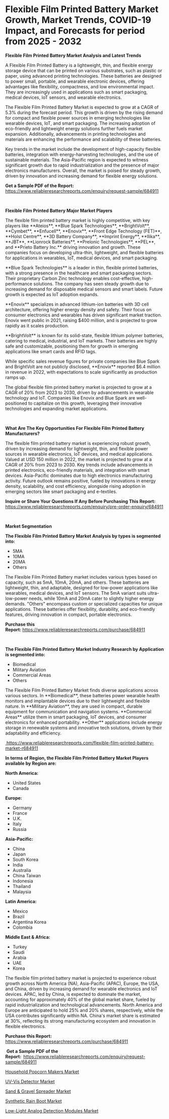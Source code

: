 <p><h1>Flexible Film Printed Battery Market Growth, Market Trends, COVID-19 Impact, and Forecasts for period from 2025 - 2032</h1></p><p><strong>Flexible Film Printed Battery Market Analysis and Latest Trends</strong></p>
<p><p>A Flexible Film Printed Battery is a lightweight, thin, and flexible energy storage device that can be printed on various substrates, such as plastic or paper, using advanced printing technologies. These batteries are designed to power small, portable, and wearable electronic devices, offering advantages like flexibility, compactness, and low environmental impact. They are increasingly used in applications such as smart packaging, medical devices, IoT sensors, and wearable electronics.</p><p>The Flexible Film Printed Battery Market is expected to grow at a CAGR of 5.3% during the forecast period. This growth is driven by the rising demand for compact and flexible power sources in emerging technologies like wearable devices, IoT, and smart packaging. The increasing adoption of eco-friendly and lightweight energy solutions further fuels market expansion. Additionally, advancements in printing technologies and materials are enhancing the performance and scalability of these batteries.</p><p>Key trends in the market include the development of high-capacity flexible batteries, integration with energy-harvesting technologies, and the use of sustainable materials. The Asia-Pacific region is expected to witness significant growth due to rapid industrialization and the presence of major electronics manufacturers. Overall, the market is poised for steady growth, driven by innovation and increasing demand for flexible energy solutions.</p></p>
<p><strong>Get a Sample PDF of the Report:&nbsp;</strong> <a href="https://www.reliableresearchreports.com/enquiry/request-sample/684911?utm_campaign=116&utm_medium=2&utm_source=Github&utm_content=ia&utm_term=20012025&utm_id=flexible-film-printed-battery">https://www.reliableresearchreports.com/enquiry/request-sample/684911</a></p>
<p>&nbsp;</p>
<p><strong>Flexible Film Printed Battery Major Market Players</strong></p>
<p><p>The flexible film printed battery market is highly competitive, with key players like **Ateios**, **Blue Spark Technologies**, **BrightVolt**, **Cymbet**, **Enfucell**, **Enovix**, **Front Edge Technology (FET)**, **Holst Centre**, **3D Battery Company**, **Imprint Energy**, **Ilika**, **JBT**, **Lionrock Batteries**, **Prelonic Technologies**, **PEL**, and **Prieto Battery Inc.** driving innovation and growth. These companies focus on developing ultra-thin, lightweight, and flexible batteries for applications in wearables, IoT, medical devices, and smart packaging.</p><p>**Blue Spark Technologies** is a leader in thin, flexible printed batteries, with a strong presence in the healthcare and smart packaging sectors. Their proprietary Carbon Zinc technology enables cost-effective, high-performance solutions. The company has seen steady growth due to increasing demand for disposable medical sensors and smart labels. Future growth is expected as IoT adoption expands.</p><p>**Enovix** specializes in advanced lithium-ion batteries with 3D cell architecture, offering higher energy density and safety. Their focus on consumer electronics and wearables has driven significant market traction. Enovix went public in 2021, raising $400 million, and is projected to grow rapidly as it scales production.</p><p>**BrightVolt** is known for its solid-state, flexible lithium polymer batteries, catering to medical, industrial, and IoT markets. Their batteries are highly safe and customizable, positioning them for growth in emerging applications like smart cards and RFID tags.</p><p>While specific sales revenue figures for private companies like Blue Spark and BrightVolt are not publicly disclosed, **Enovix** reported $6.4 million in revenue in 2022, with expectations to scale significantly as production ramps up.</p><p>The global flexible film printed battery market is projected to grow at a CAGR of 20% from 2023 to 2030, driven by advancements in wearable technology and IoT. Companies like Enovix and Blue Spark are well-positioned to capitalize on this growth, leveraging their innovative technologies and expanding market applications.</p></p>
<p>&nbsp;</p>
<p><strong>What Are The Key Opportunities For Flexible Film Printed Battery Manufacturers?</strong></p>
<p><p>The flexible film printed battery market is experiencing robust growth, driven by increasing demand for lightweight, thin, and flexible power sources in wearable electronics, IoT devices, and medical applications. Valued at USD 150 million in 2022, the market is projected to grow at a CAGR of 20% from 2023 to 2030. Key trends include advancements in printed electronics, eco-friendly materials, and integration with smart devices. Asia-Pacific dominates due to high electronics manufacturing activity. Future outlook remains positive, fueled by innovations in energy density, scalability, and cost efficiency, alongside rising adoption in emerging sectors like smart packaging and e-textiles.</p></p>
<p><strong>Inquire or Share Your Questions If Any Before Purchasing This Report:</strong> <a href="https://www.reliableresearchreports.com/enquiry/pre-order-enquiry/684911?utm_campaign=116&utm_medium=2&utm_source=Github&utm_content=ia&utm_term=20012025&utm_id=flexible-film-printed-battery">https://www.reliableresearchreports.com/enquiry/pre-order-enquiry/684911</a></p>
<p>&nbsp;</p>
<p><strong>Market Segmentation</strong></p>
<p><strong>The Flexible Film Printed Battery Market Analysis by types is segmented into:</strong></p>
<p><ul><li>5MA</li><li>10MA</li><li>20MA</li><li>Others</li></ul></p>
<p><p>The Flexible Film Printed Battery market includes various types based on capacity, such as 5mA, 10mA, 20mA, and others. These batteries are lightweight, thin, and adaptable, designed for low-power applications like wearables, medical devices, and IoT sensors. The 5mA variant suits ultra-low-power needs, while 10mA and 20mA cater to slightly higher energy demands. "Others" encompass custom or specialized capacities for unique applications. These batteries offer flexibility, durability, and eco-friendly features, driving innovation in compact, portable electronics.</p></p>
<p><strong>Purchase this Report:&nbsp;</strong><a href="https://www.reliableresearchreports.com/purchase/684911?utm_campaign=116&utm_medium=2&utm_source=Github&utm_content=ia&utm_term=20012025&utm_id=flexible-film-printed-battery">https://www.reliableresearchreports.com/purchase/684911</a></p>
<p>&nbsp;</p>
<p><strong>The Flexible Film Printed Battery Market Industry Research by Application is segmented into:</strong></p>
<p><ul><li>Biomedical</li><li>Military Aviation</li><li>Commercial Areas</li><li>Others</li></ul></p>
<p><p>The Flexible Film Printed Battery Market finds diverse applications across various sectors. In **Biomedical**, these batteries power wearable health monitors and implantable devices due to their lightweight and flexible nature. In **Military Aviation**, they are used in compact, durable equipment for communication and navigation systems. **Commercial Areas** utilize them in smart packaging, IoT devices, and consumer electronics for enhanced portability. **Other** applications include energy storage in renewable systems and innovative tech solutions, driven by their adaptability and efficiency.</p></p>
<p><a href="https://www.reliableresearchreports.com/flexible-film-printed-battery-market-r684911?utm_campaign=116&utm_medium=2&utm_source=Github&utm_content=ia&utm_term=20012025&utm_id=flexible-film-printed-battery">&nbsp;https://www.reliableresearchreports.com/flexible-film-printed-battery-market-r684911</a></p>
<p><strong>In terms of Region, the Flexible Film Printed Battery Market Players available by Region are:</strong></p>
<p>
    <p> <strong> North America: </strong>
        <ul>
            <li>United States</li>
            <li>Canada</li>
        </ul>
        </p> 
    <p> <strong> Europe: </strong>
        <ul>
            <li>Germany</li>
            <li>France</li>
            <li>U.K.</li>
            <li>Italy</li>
            <li>Russia</li>
        </ul>
        </p> 
    <p> <strong> Asia-Pacific: </strong>
        <ul>
            <li>China</li>
            <li>Japan</li>
            <li>South Korea</li>
            <li>India</li>
            <li>Australia</li>
            <li>China Taiwan</li>
            <li>Indonesia</li>
            <li>Thailand</li>
            <li>Malaysia</li>
        </ul>
        </p> 
    <p> <strong> Latin America: </strong>
        <ul>
            <li>Mexico</li>
            <li>Brazil</li>
            <li>Argentina Korea</li>
            <li>Colombia</li>
        </ul>
        </p> 
    <p> <strong> Middle East & Africa: </strong>
        <ul>
            <li>Turkey</li>
            <li>Saudi</li>
            <li>Arabia</li>
            <li>UAE</li>
            <li>Korea</li>
        </ul>
    </p>
    </p>
<p><p>The flexible film printed battery market is projected to experience robust growth across North America (NA), Asia-Pacific (APAC), Europe, the USA, and China, driven by increasing demand for wearable electronics and IoT devices. APAC, led by China, is expected to dominate the market, accounting for approximately 40% of the global market share, fueled by rapid industrialization and technological advancements. North America and Europe are anticipated to hold 25% and 20% shares, respectively, while the USA contributes significantly within NA. China's market share is estimated at 30%, reflecting its strong manufacturing ecosystem and innovation in flexible electronics.</p></p>
<p><strong>Purchase this Report: </strong><a href="https://www.reliableresearchreports.com/purchase/684911?utm_campaign=116&utm_medium=2&utm_source=Github&utm_content=ia&utm_term=20012025&utm_id=flexible-film-printed-battery">https://www.reliableresearchreports.com/purchase/684911</a></p>
<p>&nbsp;<strong>Get a Sample PDF of the Report:&nbsp;&nbsp;</strong><a href="https://www.reliableresearchreports.com/enquiry/request-sample/684911?utm_campaign=116&utm_medium=2&utm_source=Github&utm_content=ia&utm_term=20012025&utm_id=flexible-film-printed-battery">https://www.reliableresearchreports.com/enquiry/request-sample/684911</a></p>
<p><strong></strong></p>
<p><p><a href="https://github.com/OlenFleming68/Market-Research-Report-List-1/blob/main/household-popcorn-makers-market.md?utm_campaign=116&utm_medium=2&utm_source=Github&utm_content=ia&utm_term=20012025&utm_id=flexible-film-printed-battery">Household Popcorn Makers Market</a></p><p><a href="https://github.com/lindaopodray/Market-Research-Report-List-1/blob/main/uv-vis-detector-market.md?utm_campaign=116&utm_medium=2&utm_source=Github&utm_content=ia&utm_term=20012025&utm_id=flexible-film-printed-battery">UV-Vis Detector Market</a></p><p><a href="https://github.com/flnordan65e0/Market-Research-Report-List-1/blob/main/sand-gravel-spreader-market.md?utm_campaign=116&utm_medium=2&utm_source=Github&utm_content=ia&utm_term=20012025&utm_id=flexible-film-printed-battery">Sand & Gravel Spreader Market</a></p><p><a href="https://github.com/XavierTyler76/Market-Research-Report-List-1/blob/main/synthetic-rain-boot-market.md?utm_campaign=116&utm_medium=2&utm_source=Github&utm_content=ia&utm_term=20012025&utm_id=flexible-film-printed-battery">Synthetic Rain Boot Market</a></p><p><a href="https://github.com/rodinayygacklezi/Market-Research-Report-List-1/blob/main/low-light-analog-detection-modules-market.md?utm_campaign=116&utm_medium=2&utm_source=Github&utm_content=ia&utm_term=20012025&utm_id=flexible-film-printed-battery">Low-Light Analog Detection Modules Market</a></p></p>